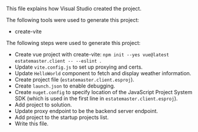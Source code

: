 This file explains how Visual Studio created the project.

The following tools were used to generate this project:
- create-vite

The following steps were used to generate this project:
- Create vue project with create-vite: `npm init --yes vue@latest estatemaster.client -- --eslint `.
- Update `vite.config.js` to set up proxying and certs.
- Update `HelloWorld` component to fetch and display weather information.
- Create project file (`estatemaster.client.esproj`).
- Create `launch.json` to enable debugging.
- Create `nuget.config` to specify location of the JavaScript Project System SDK (which is used in the first line in `estatemaster.client.esproj`).
- Add project to solution.
- Update proxy endpoint to be the backend server endpoint.
- Add project to the startup projects list.
- Write this file.
